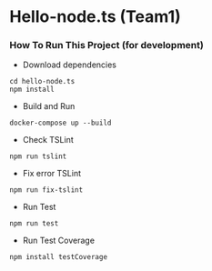 # Hello-node.ts (Team1)

### How To Run This Project (for development)
- Download dependencies

```
cd hello-node.ts
npm install
```

- Build and Run
```
docker-compose up --build
```

- Check TSLint
```
npm run tslint
```

- Fix error TSLint
```
npm run fix-tslint
```

- Run Test
```
npm run test
```

- Run Test Coverage
```
npm install testCoverage
```

